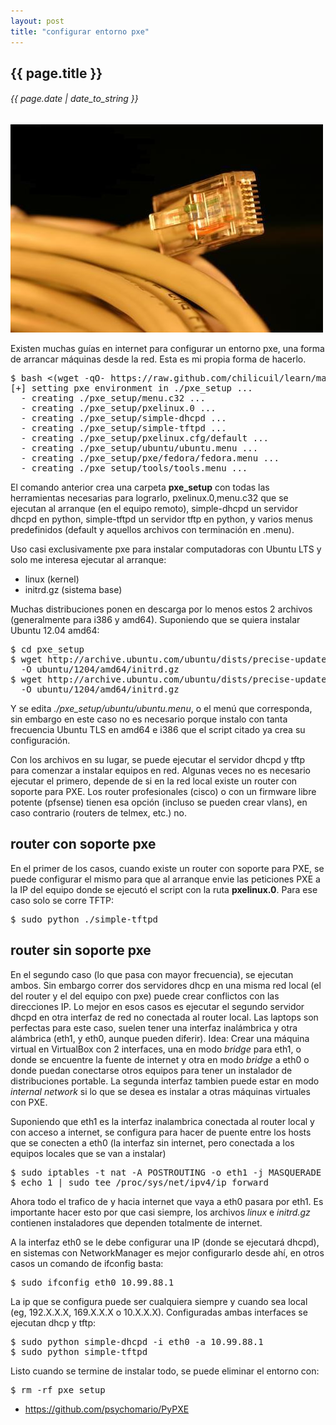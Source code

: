 ```yaml
---
layout: post
title: "configurar entorno pxe"
---
```


## {{ page.title }}
###### {{ page.date | date_to_string }}

**[![](/assets/img/87.jpg)](/assets/img/87.jpg)**

Existen muchas guías en internet para configurar un entorno pxe, una forma de arrancar máquinas desde la red. Esta es mi propia forma de hacerlo.

<pre class="sh_sh">
$ bash &lt;(wget -qO- https://raw.github.com/chilicuil/learn/master/sh/is/pxe)
[+] setting pxe environment in ./pxe_setup ...
  - creating ./pxe_setup/menu.c32 ...
  - creating ./pxe_setup/pxelinux.0 ...
  - creating ./pxe_setup/simple-dhcpd ...
  - creating ./pxe_setup/simple-tftpd ...
  - creating ./pxe_setup/pxelinux.cfg/default ...
  - creating ./pxe_setup/ubuntu/ubuntu.menu ...
  - creating ./pxe_setup/pxe/fedora/fedora.menu ...
  - creating ./pxe_setup/tools/tools.menu ...
</pre>

El comando anterior crea una carpeta **pxe_setup** con todas las herramientas necesarias para lograrlo, pxelinux.0,menu.c32 que se ejecutan al arranque (en el equipo remoto), simple-dhcpd un servidor dhcpd en python, simple-tftpd un servidor tftp en python, y varios menus predefinidos (default y aquellos archivos con terminación en .menu).

Uso casi exclusivamente pxe para instalar computadoras con Ubuntu LTS y solo me interesa ejecutar al arranque:

- linux (kernel)
- initrd.gz (sistema base)

Muchas distribuciones ponen en descarga por lo menos estos 2 archivos (generalmente para i386 y amd64). Suponiendo que se quiera instalar Ubuntu 12.04 amd64:

<pre class="sh_sh">
$ cd pxe_setup
$ wget http://archive.ubuntu.com/ubuntu/dists/precise-updates/main/installer-amd64/current/images/netboot/ubuntu-installer/amd64/initrd.gz \
  -O ubuntu/1204/amd64/initrd.gz
$ wget http://archive.ubuntu.com/ubuntu/dists/precise-updates/main/installer-amd64/current/images/netboot/ubuntu-installer/amd64/linux \
  -O ubuntu/1204/amd64/initrd.gz
</pre>

Y se edita *./pxe_setup/ubuntu/ubuntu.menu*, o el menú que corresponda, sin embargo en este caso no es necesario porque instalo con tanta frecuencia Ubuntu TLS en amd64 e i386 que el script citado ya crea su configuración.

Con los archivos en su lugar, se puede ejecutar el servidor dhcpd y tftp para comenzar a instalar equipos en red. Algunas veces no es necesario ejecutar el primero, depende de si en la red local existe un router con soporte para PXE. Los router profesionales (cisco) o con un firmware libre potente (pfsense) tienen esa opción (incluso se pueden crear vlans), en caso contrario (routers de telmex, etc.) no.

## router con soporte pxe

En el primer de los casos, cuando existe un router con soporte para PXE, se puede configurar el mismo para que al arranque envie las peticiones PXE a la IP del equipo donde se ejecutó el script con la ruta **pxelinux.0**. Para ese caso solo se corre TFTP:

<pre class="sh_sh">
$ sudo python ./simple-tftpd
</pre>

## router sin soporte pxe

En el segundo caso (lo que pasa con mayor frecuencia), se ejecutan ambos. Sin embargo correr dos servidores dhcp en una misma red local (el del router y el del equipo con pxe) puede crear conflictos con las direcciones IP. Lo mejor en esos casos es ejecutar el segundo servidor dhcpd en otra interfaz de red no conectada al router local. Las laptops son perfectas para este caso, suelen tener una interfaz inalámbrica y otra alámbrica (eth1, y eth0, aunque pueden diferir). Idea: Crear una máquina virtual en VirtualBox con 2 interfaces, una en modo *bridge* para eth1, o donde se encuentre la fuente de internet y otra en modo *bridge* a eth0 o donde puedan conectarse otros equipos para tener un instalador de distribuciones portable. La segunda interfaz tambien puede estar en modo *internal network* si lo que se desea es instalar a otras máquinas virtuales con PXE.

Suponiendo que eth1 es la interfaz inalambrica conectada al router local y con acceso a internet, se configura para hacer de puente entre los hosts que se conecten a eth0 (la interfaz sin internet, pero conectada a los equipos locales que se van a instalar)

<pre class="sh_sh">
$ sudo iptables -t nat -A POSTROUTING -o eth1 -j MASQUERADE
$ echo 1 | sudo tee /proc/sys/net/ipv4/ip_forward
</pre>

Ahora todo el trafico de y hacia internet que vaya a eth0 pasara por eth1. Es importante hacer esto por que casi siempre, los archivos *linux* e *initrd.gz* contienen instaladores que dependen totalmente de internet.

A la interfaz eth0 se le debe configurar una IP (donde se ejecutará dhcpd), en sistemas con NetworkManager es mejor configurarlo desde ahí, en otros casos un comando de ifconfig basta:

<pre class="sh_sh">
$ sudo ifconfig eth0 10.99.88.1
</pre>

La ip que se configura puede ser cualquiera siempre y cuando sea local (eg, 192.X.X.X, 169.X.X.X o 10.X.X.X). Configuradas ambas interfaces se ejecutan dhcp y tftp:

<pre class="sh_sh">
$ sudo python simple-dhcpd -i eth0 -a 10.99.88.1
$ sudo python simple-tftpd
</pre>

Listo cuando se termine de instalar todo, se puede eliminar el entorno con:

<pre class="sh_sh">
$ rm -rf pxe_setup
</pre>

- https://github.com/psychomario/PyPXE
